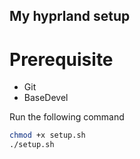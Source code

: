 ## My hyprland setup

# Prerequisite
  - Git
  - BaseDevel

Run the following command
```bash
chmod +x setup.sh
./setup.sh
```
